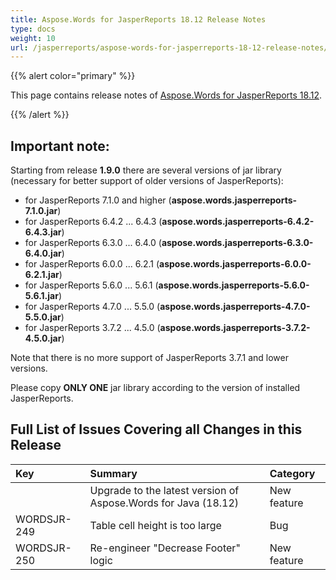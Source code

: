 ```yaml
---
title: Aspose.Words for JasperReports 18.12 Release Notes
type: docs
weight: 10
url: /jasperreports/aspose-words-for-jasperreports-18-12-release-notes/
---
```


{{% alert color="primary" %}} 

This page contains release notes of [Aspose.Words for JasperReports 18.12](https://downloads.aspose.com/words/jasperreports/new-releases/aspose.words-for-jasperreports-18.12/).

{{% /alert %}} 
## **Important note:**
Starting from release **1.9.0** there are several versions of jar library (necessary for better support of older versions of JasperReports):

- for JasperReports 7.1.0 and higher (**aspose.words.jasperreports-7.1.0.jar**)
- for JasperReports 6.4.2 ... 6.4.3 (**aspose.words.jasperreports-6.4.2-6.4.3.jar**)
- for JasperReports 6.3.0 ... 6.4.0 (**aspose.words.jasperreports-6.3.0-6.4.0.jar**)
- for JasperReports 6.0.0 ... 6.2.1 (**aspose.words.jasperreports-6.0.0-6.2.1.jar**)
- for JasperReports 5.6.0 ... 5.6.1 (**aspose.words.jasperreports-5.6.0-5.6.1.jar**)
- for JasperReports 4.7.0 ... 5.5.0 (**aspose.words.jasperreports-4.7.0-5.5.0.jar**)
- for JasperReports 3.7.2 ... 4.5.0 (**aspose.words.jasperreports-3.7.2-4.5.0.jar**)

Note that there is no more support of JasperReports 3.7.1 and lower versions.

Please copy **ONLY ONE** jar library according to the version of installed JasperReports.
## **Full List of Issues Covering all Changes in this Release**

|**Key**|**Summary**|**Category**|
| :- | :- | :- |
| |Upgrade to the latest version of Aspose.Words for Java (18.12)|New feature|
|WORDSJR-249|Table cell height is too large|Bug|
|WORDSJR-250|Re-engineer "Decrease Footer" logic|New feature|

